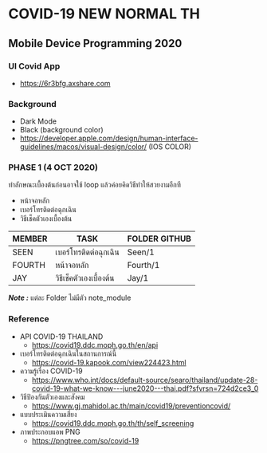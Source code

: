 # COVID-19 NEW NORMAL TH
## Mobile Device Programming 2020
### UI Covid App
- https://6r3bfg.axshare.com
### Background
- Dark Mode
- Black (background color)
- https://developer.apple.com/design/human-interface-guidelines/macos/visual-design/color/ (IOS COLOR)
### PHASE 1 (4 OCT 2020)
ทำลักษณะเบื้องต้นก่อนอาจใช้ loop แล้วค่อยคิดวิธีทำให้สวยงามอีกที

- หน้าจอหลัก
- เบอร์โทรติดต่อฉุกเฉิน
- วิธีเช็คตัวเองเบื้องต้น

| MEMBER | TASK | FOLDER GITHUB |
| ----------- | ----------- | ----------- |
| SEEN      | เบอร์โทรติดต่อฉุกเฉิน | Seen/1 |
| FOURTH   | หน้าจอหลัก | Fourth/1 |
| JAY   | วิธีเช็คตัวเองเบื้องต้น | Jay/1 |

***Note :*** แต่ละ Folder ไม่มีตัว note_module 
### Reference
- API COVID-19 THAILAND
    - https://covid19.ddc.moph.go.th/en/api
- เบอร์โทรติดต่อฉุกเฉินในสถานการณ์นี้
    - https://covid-19.kapook.com/view224423.html
- ความรู้เรื่อง COVID-19
    - https://www.who.int/docs/default-source/searo/thailand/update-28-covid-19-what-we-know---june2020---thai.pdf?sfvrsn=724d2ce3_0
- วิธีป้องกันตัวเองและสังคม
    - https://www.gj.mahidol.ac.th/main/covid19/preventioncovid/
- แบบประเมินความเสี่ยง
    - https://covid19.ddc.moph.go.th/th/self_screening
- ภาพประกอบแอพ PNG
    - https://pngtree.com/so/covid-19
